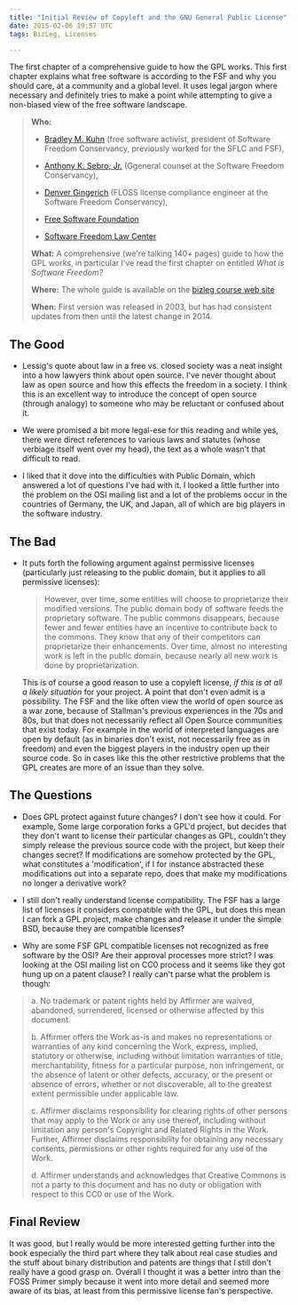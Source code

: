 ```yaml
---
title: "Initial Review of Copyleft and the GNU General Public License"
date: 2015-02-06 19:57 UTC
tags: BizLeg, Licenses

---
```


The first chapter of a comprehensive guide to how the GPL works. This first chapter explains what free software is according to the FSF and why you should care, at a community and a global level. It uses legal jargon where necessary and definitely tries to make a point while attempting to give a non-biased view of the free software landscape.

> **Who:**
>
> * [Bradley M. Kuhn](http://en.wikipedia.org/wiki/Bradley_M._Kuhn) (free software activist, president of Software Freedom Conservancy, previously worked for the SFLC and FSF),
>
> * [Anthony K. Sebro, Jr.](http://www.martindale.com/Anthony-K-Sebro-Jr/2161338-lawyer.htm) (Ggeneral counsel at the Software Freedom Conservancy),
>
> * [Denver Gingerich](http://ossguy.com/?page_id=2) (FLOSS license compliance engineer at the Software Freedom Conservancy),
>
> * [Free Software Foundation](https://www.fsf.org)
>
> * [Software Freedom Law Center](https://softwarefreedom.org)
>
> **What:** A comprehensive (we're talking 140+ pages) guide to how the GPL works, in particular I've read the first chapter on entitled *What is Software Freedom?*
>
> **Where:** The whole guide is available on the [bizleg course web site](http://bizlegfoss-ritigm.rhcloud.com/static/books/comprehensive-gpl-guide.pdf)
>
> **When:** First version was released in 2003, but has had consistent updates from then until the latest change in 2014.


## The Good

* Lessig's quote about law in a free vs. closed society was a neat insight into a how lawyers think about open source. I've never thought about law as open source and how this effects the freedom in a society. I think this is an excellent way to introduce the concept of open source (through analogy) to someone who may be reluctant or confused about it.

* We were promised a bit more legal-ese for this reading and while yes, there were direct references to various laws and statutes (whose verbiage itself went over my head), the text as a whole wasn't that difficult to read.

* I liked that it dove into the difficulties with Public Domain, which answered a lot of questions I've had with it. I looked a little further into the problem on the OSI mailing list and a lot of the problems occur in the countries of Germany, the UK, and Japan, all of which are big players in the software industry.

## The Bad

* It puts forth the following argument against permissive licenses (particularly just releasing to the public domain, but it applies to all permissive licenses):

  > However, over time, some entities will choose to proprietarize their modified versions. The public domain body of software feeds the proprietary software. The public commons disappears, because fewer and fewer entities have an incentive to contribute back to the commons. They know that any of their competitors can proprietarize their enhancements. Over time, almost no interesting work is left in the public domain, because nearly all new work is done by proprietarization.

  This is of course a good reason to use a copyleft license, *if this is at all a likely situation* for your project. A point that don't even admit is a possibility. The FSF and the like often view the world of open source as a war zone, because of Stallman's previous experiences in the 70s and 80s, but that does not necessarily reflect all Open Source communities that exist today. For example in the world of interpreted languages are open by default (as in binaries don't exist, not necessarily free as in freedom) and even the biggest players in the industry open up their source code. So in cases like this the other restrictive problems that the GPL creates are more of an issue than they solve.


## The Questions

* Does GPL protect against future changes? I don't see how it could. For example, Some large corporation forks a GPL'd project, but decides that they don't want to license their particular changes as GPL, couldn't they simply release the previous source code with the project, but keep their changes secret? If modifications are somehow protected by the GPL, what constitutes a 'modification', if I for instance abstracted these modifications out into a separate repo, does that make my modifications no longer a derivative work?

* I still don't really understand license compatibility. The FSF has a large list of licenses it considers compatible with the GPL, but does this mean I can fork a GPL project, make changes and release it under the simple BSD, because they are compatible licenses?

* Why are some FSF GPL compatible licenses not recognized as free software by the OSI? Are their approval processes more strict? I was looking at the OSI mailing list on CC0 process and it seems like they got hung up on a patent clause? I really can't parse what the problem is though:

> a. No trademark or patent rights held by Affirmer are waived, abandoned, surrendered, licensed or otherwise affected by this document.
>
> b. Affirmer offers the Work as-is and makes no representations or warranties of any kind concerning the Work, express, implied, statutory or otherwise, including without limitation warranties of title, merchantability, fitness for a particular purpose, non infringement, or the absence of latent or other defects, accuracy, or the present or absence of errors, whether or not discoverable, all to the greatest extent permissible under applicable law.
>
> c. Affirmer disclaims responsibility for clearing rights of other persons that may apply to the Work or any use thereof, including without limitation any person's Copyright and Related Rights in the Work. Further, Affirmer disclaims responsibility for obtaining any necessary consents, permissions or other rights required for any use of the Work.
>
> d. Affirmer understands and acknowledges that Creative Commons is not a party to this document and has no duty or obligation with respect to this CC0 or use of the Work.


## Final Review

It was good, but I really would be more interested getting further into the book especially the third part where they talk about real case studies and the stuff about binary distribution and patents are things that I still don't really have a good grasp on. Overall I thought it was a better intro than the FOSS Primer simply because it went into more detail and seemed more aware of its bias, at least from this permissive license fan's perspective.
